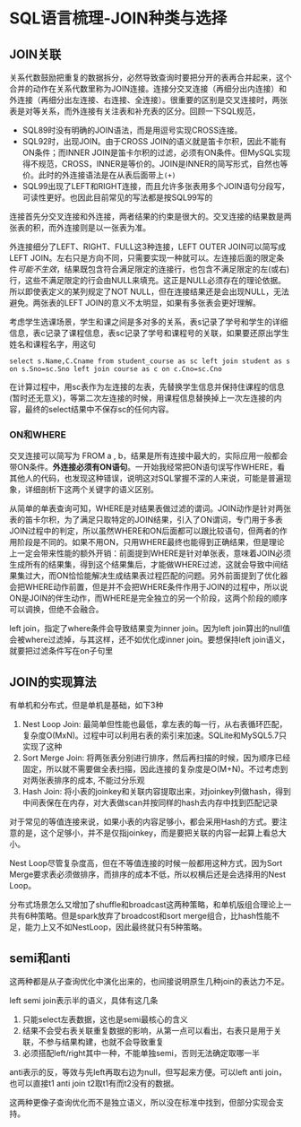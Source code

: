 # SQL语言梳理-JOIN种类与选择

## JOIN关联

关系代数鼓励把重复的数据拆分，必然导致查询时要把分开的表再合并起来，这个合并的动作在关系代数里称为JOIN连接。连接分交叉连接（再细分出内连接）和外连接（再细分出左连接、右连接、全连接）。很重要的区别是交叉连接时，两张表是对等关系，而外连接有关注表和补充表的区分。回顾一下SQL规范，

* SQL89时没有明确的JOIN语法，而是用逗号实现CROSS连接。
* SQL92时，出现JOIN。由于CROSS JOIN的语义就是笛卡尔积，因此不能有ON条件；而INNER JOIN是笛卡尔积的过滤，必须有ON条件。但MySQL实现得不规范，CROSS，INNER是等价的。JOIN是INNER的简写形式，自然也等价。此时的外连接语法是在从表后面带上`(+)`
* SQL99出现了LEFT和RIGHT连接，而且允许多张表用多个JOIN语句分段写，可读性更好。也因此目前常见的写法都是按SQL99写的

连接首先分交叉连接和外连接，两者结果的约束是很大的。交叉连接的结果数是两张表的积，而外连接则是以一张表为准。

外连接细分了LEFT、RIGHT、FULL这3种连接，LEFT OUTER JOIN可以简写成LEFT JOIN。左右只是方向不同，只需要实现一种就可以。左连接后面的限定条件*可能不生效*，结果既包含符合满足限定的连接行，也包含不满足限定的左(或右)行，这些不满足限定的行会由NULL来填充。这正是NULL必须存在的理论依据。所以即使表定义的某列规定了NOT NULL，但在连接结果还是会出现NULL，无法避免。两张表的LEFT JOIN的意义不太明显，如果有多张表会更好理解。

考虑学生选课场景，学生和课之间是多对多的关系，表s记录了学号和学生的详细信息，表c记录了课程信息，表sc记录了学号和课程号的关联，如果要还原出学生姓名和课程名字，用这句

```
select s.Name,C.Cname from student_course as sc left join student as s on s.Sno=sc.Sno left join course as c on c.Cno=sc.Cno
```

在计算过程中，用sc表作为左连接的左表，先替换学生信息并保持住课程的信息(暂时还无意义)，等第二次左连接的时候，用课程信息替换掉上一次左连接的内容，最终的select结果中不保存sc的任何内容。

### ON和WHERE

交叉连接可以简写为 FROM a , b，结果是所有连接中最大的，实际应用一般都会带ON条件。**外连接必须有ON语句**。一开始我经常把ON语句误写作WHERE，看其他人的代码，也发现这种错误，说明这对SQL掌握不深的人来说，可能是普遍现象，详细剖析下这两个关键字的语义区别。

从简单的单表查询可知，WHERE是对结果表做过滤的谓词。JOIN动作是针对两张表的笛卡尔积，为了满足只取特定的JOIN结果，引入了ON谓词，专门用于多表JOIN过程中的判定，所以虽然WHERE和ON后面都可以跟比较语句，但两者的作用阶段是不同的。如果不用ON，只用WHERE最终也能得到正确结果，但是理论上一定会带来性能的额外开销：前面提到WHERE是针对单张表，意味着JOIN必须生成所有的结果集，得到这个结果集后，才能做WHERE过滤，这就会导致中间结果集过大，而ON恰恰能解决生成结果表过程匹配的问题。另外前面提到了优化器会把WHERE动作前置，但是并不会把WHERE条件作用于JOIN的过程中，所以说ON是JOIN的伴生动作，而WHERE是完全独立的另一个阶段，这两个阶段的顺序可以调换，但绝不会融合。

left join，指定了where条件会导致结果变为inner join。因为left join算出的null值会被where过滤掉，与其这样，还不如优化成inner join。要想保持left join语义，就要把过滤条件写在on子句里

## JOIN的实现算法

有单机和分布式，但是单机是基础，如下3种

1. Nest Loop Join: 最简单但性能也最低，拿左表的每一行，从右表循环匹配，复杂度O(MxN)。过程中可以利用右表的索引来加速。SQLite和MySQL5.7只实现了这种
2. Sort Merge Join: 将两张表分别进行排序，然后再扫描的时候，因为顺序已经固定，所以就不需要做全表扫描，因此连接的复杂度是O(M+N)。不过考虑到对两张表排序的成本, 不能过分乐观
3. Hash Join: 将小表的joinkey和关联内容提取出来，对joinkey列做hash，得到中间表保在在内存，对大表做scan并按同样的hash去内存中找到匹配记录

对于常见的等值连接来说，如果小表的内容足够小，都会采用Hash的方式。要注意的是，这个足够小，并不是仅指joinkey，而是要把关联的内容一起算上看总大小。

Nest Loop尽管复杂度高，但在不等值连接的时候一般都用这种方式，因为Sort Merge要求表必须做排序，而排序的成本不低，所以权横后还是会选择用的Nest Loop。

分布式场景怎么又增加了shuffle和broadcast这两种策略，和单机版组合理论上一共有6种策略。但是spark放弃了broadcost和sort merge组合，比hash性能不足，能力上又不如NestLoop，因此最终就只有5种策略。

## semi和anti

这两种都是从子查询优化中演化出来的，也间接说明原生几种join的表达力不足。

left semi join表示半的语义，具体有这几条

1. 只能select左表数据，这也是semi最核心的含义
2. 结果不会受右表关联重复数据的影响，从第一点可以看出，右表只是用于关联，不参与结果构建，也就不会导致重复
3. 必须搭配left/right其中一种，不能单独semi，否则无法确定取哪一半

anti表示的反，等效与先left再取右边为null，但写起来方便。可以left anti join，也可以直接t1 anti join t2取t1有而t2没有的数据。

这两种更像子查询优化而不是独立语义，所以没在标准中找到，但部分实现会支持。